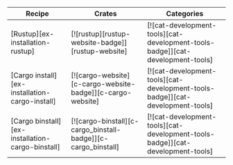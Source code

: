 | Recipe | Crates | Categories |
|---|---|---|
| [Rustup][ex-installation-rustup] | [![rustup][rustup-website-badge]][rustup-website] | [![cat-development-tools][cat-development-tools-badge]][cat-development-tools] |
| [Cargo install][ex-installation-cargo-install] | [![cargo-website][c-cargo-website-badge]][c-cargo-website] | [![cat-development-tools][cat-development-tools-badge]][cat-development-tools] |
| [Cargo binstall][ex-installation-cargo-binstall] | [![cargo-binstall][c-cargo_binstall-badge]][c-cargo_binstall] | [![cat-development-tools][cat-development-tools-badge]][cat-development-tools] |
